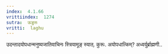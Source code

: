 ```yaml
---
index:  4.1.66
vrittiindex:  1274
sutra:  ऊङुतः
vritti:  laghu 
---
```


उदन्तादयोपधान्मनुष्यजातिवाचिनः स्त्रियामूङ् स्यात्. कुरूः. अयोपधात्किम्? अध्वर्युर्ब्राह्मणी..

